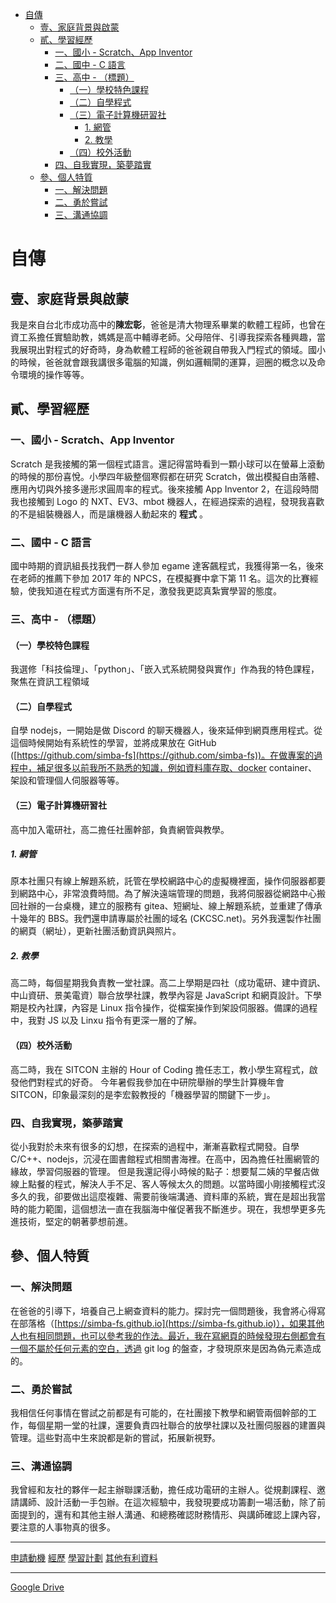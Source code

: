 - [自傳](#%E8%87%AA%E5%82%B3)
  * [壹、家庭背景與啟蒙](#%E5%A3%B9%E5%AE%B6%E5%BA%AD%E8%83%8C%E6%99%AF%E8%88%87%E5%95%9F%E8%92%99)
  * [貳、學習經歷](#%E8%B2%B3%E5%AD%B8%E7%BF%92%E7%B6%93%E6%AD%B7)
    + [一、國小 - Scratch、App Inventor](#%E4%B8%80%E5%9C%8B%E5%B0%8F---scratchapp-inventor)
    + [二、國中 - C 語言](#%E4%BA%8C%E5%9C%8B%E4%B8%AD---c-%E8%AA%9E%E8%A8%80)
    + [三、高中 - （標題）](#%E4%B8%89%E9%AB%98%E4%B8%AD---%E6%A8%99%E9%A1%8C)
      - [（一）學校特色課程](#%E4%B8%80%E5%AD%B8%E6%A0%A1%E7%89%B9%E8%89%B2%E8%AA%B2%E7%A8%8B)
      - [（二）自學程式](#%E4%BA%8C%E8%87%AA%E5%AD%B8%E7%A8%8B%E5%BC%8F)
      - [（三）電子計算機研習社](#%E4%B8%89%E9%9B%BB%E5%AD%90%E8%A8%88%E7%AE%97%E6%A9%9F%E7%A0%94%E7%BF%92%E7%A4%BE)
        * [1. 網管](#1-%E7%B6%B2%E7%AE%A1)
        * [2. 教學](#2-%E6%95%99%E5%AD%B8)
      - [（四）校外活動](#%E5%9B%9B%E6%A0%A1%E5%A4%96%E6%B4%BB%E5%8B%95)
    + [四、自我實現，築夢踏實](#%E5%9B%9B%E8%87%AA%E6%88%91%E5%AF%A6%E7%8F%BE%E7%AF%89%E5%A4%A2%E8%B8%8F%E5%AF%A6)
  * [參、個人特質](#%E5%8F%83%E5%80%8B%E4%BA%BA%E7%89%B9%E8%B3%AA)
    + [一、解決問題](#%E4%B8%80%E8%A7%A3%E6%B1%BA%E5%95%8F%E9%A1%8C)
    + [二、勇於嘗試](#%E4%BA%8C%E5%8B%87%E6%96%BC%E5%98%97%E8%A9%A6)
    + [三、溝通協調](#%E4%B8%89%E6%BA%9D%E9%80%9A%E5%8D%94%E8%AA%BF)

# 自傳

## 壹、家庭背景與啟蒙
我是來自台北市成功高中的**陳宏彰**，爸爸是清大物理系畢業的軟體工程師，也曾在資工系擔任實驗助教，媽媽是高中輔導老師。父母陪伴、引導我探索各種興趣，當我展現出對程式的好奇時，身為軟體工程師的爸爸親自帶我入門程式的領域。國小的時候，爸爸就會跟我講很多電腦的知識，例如邏輯閘的運算，迴圈的概念以及命令環境的操作等等。

## 貳、學習經歷
### 一、國小 - Scratch、App Inventor
Scratch 是我接觸的第一個程式語言。還記得當時看到一顆小球可以在螢幕上滾動的時候的那份喜悅。小學四年級整個寒假都在研究 Scratch，做出模擬自由落體、應用內切與外接多邊形求圓周率的程式。後來接觸 App Inventor 2，在這段時間我也接觸到 Logo 的 NXT、EV3、mbot 機器人，在經過探索的過程，發現我喜歡的不是組裝機器人，而是讓機器人動起來的 **程式** 。
### 二、國中 - C 語言
國中時期的資訊組長找我們一群人參加 egame 達客飆程式，我獲得第一名，後來在老師的推薦下參加 2017 年的 NPCS，在模擬賽中拿下第 11 名。這次的比賽經驗，使我知道在程式方面還有所不足，激發我更認真紮實學習的態度。

### 三、高中 - （標題）
#### （一）學校特色課程
我選修「科技倫理」、「python」、「嵌入式系統開發與實作」作為我的特色課程，聚焦在資訊工程領域
#### （二）自學程式
自學 nodejs，一開始是做 Discord 的聊天機器人，後來延伸到網頁應用程式。從這個時候開始有系統性的學習，並將成果放在 GitHub ([https://github.com/simba-fs](https://github.com/simba-fs))。在做專案的過程中，補足很多以前我所不熟悉的知識，例如資料庫存取、docker container、 架設和管理個人伺服器等等。
#### （三）電子計算機研習社
高中加入電研社，高二擔任社團幹部，負責網管與教學。
##### 1. 網管
原本社團只有線上解題系統，託管在學校網路中心的虛擬機裡面，操作伺服器都要到網路中心，非常浪費時間。為了解決遠端管理的問題，我將伺服器從網路中心搬回社辦的一台桌機，建立的服務有 gitea、短網址、線上解題系統，並重建了傳承十幾年的 BBS。我們還申請專屬於社團的域名 (CKCSC.net)。另外我還製作社團的網頁（網址），更新社團活動資訊與照片。
##### 2. 教學
高二時，每個星期我負責教一堂社課。高二上學期是四社（成功電研、建中資訊、中山資研、景美電資）聯合放學社課，教學內容是 JavaScript 和網頁設計。下學期是校內社課，內容是 Linux 指令操作，從檔案操作到架設伺服器。備課的過程中，我對 JS 以及 Linxu 指令有更深一層的了解。
#### （四）校外活動
高二時，我在 SITCON 主辦的 Hour of Coding 擔任志工，教小學生寫程式，啟發他們對程式的好奇。
今年暑假我參加在中研院舉辦的學生計算機年會 SITCON，印象最深刻的是李宏毅教授的「機器學習的關鍵下一步」。
### 四、自我實現，築夢踏實
從小我對於未來有很多的幻想，在探索的過程中，漸漸喜歡程式開發。自學 C/C++、nodejs，沉浸在圖書館程式相關書海裡。在高中，因為擔任社團網管的緣故，學習伺服器的管理。
但是我還記得小時候的點子：想要幫二姨的早餐店做線上點餐的程式，解決人手不足、客人等候太久的問題。以當時國小剛接觸程式沒多久的我，卻要做出這麼複雜、需要前後端溝通、資料庫的系統，實在是超出我當時的能力範圍，這個想法一直在我腦海中催促著我不斷進步。現在，我想學更多先進技術，堅定的朝著夢想前進。

## 參、個人特質
### 一、解決問題
在爸爸的引導下，培養自己上網查資料的能力。探討完一個問題後，我會將心得寫在部落格（[https://simba-fs.github.io](https://simba-fs.github.io)），如果其他人也有相同問題，也可以參考我的作法。最近，我在寫網頁的時候發現右側都會有一個不屬於任何元素的空白，透過 git log 的盤查，才發現原來是因為偽元素造成的。
### 二、勇於嘗試
我相信任何事情在嘗試之前都是有可能的，在社團接下教學和網管兩個幹部的工作，每個星期一堂的社課，還要負責四社聯合的放學社課以及社團伺服器的建置與管理。這些對高中生來說都是新的嘗試，拓展新視野。
### 三、溝通協調
我曾經和友社的夥伴一起主辦聯課活動，擔任成功電研的主辦人。從規劃課程、邀請講師、設計活動一手包辦。在這次經驗中，我發現要成功籌劃一場活動，除了前面提到的，還有和其他主辦人溝通、和總務確認財務情形、與講師確認上課內容，要注意的人事物真的很多。

---

[申請動機](./applyMotiv.html)
[經歷](./experience.html)
[學習計劃](./studyPlan.html)
[其他有利資料](./others.html)

---

[Google Drive](https://drive.google.com/drive/folders/1XzGUj6r_uHXHeu4YsjgJrfocU4JN97yf?usp=sharing)
